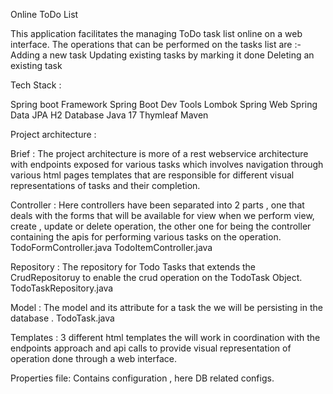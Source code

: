 Online ToDo List

This application facilitates the managing ToDo task list online on a web interface. The operations that can be performed on the tasks list are :- 
Adding a new task
Updating existing tasks by marking it done
Deleting an existing task


Tech Stack :  

Spring boot Framework 
	Spring Boot Dev Tools
	Lombok
	Spring Web
	Spring Data JPA
H2 Database
Java 17
Thymleaf
Maven 

Project architecture : 

Brief :  The project architecture is more of a rest webservice architecture with endpoints exposed for various tasks which involves navigation through various html pages templates that are responsible for different visual representations of tasks and their completion.


Controller : 
Here controllers have been separated into 2 parts , one that deals with the forms that will be available for view when we perform view, create , update or delete operation, the other one for being the controller containing the apis for performing various tasks on the operation.
TodoFormController.java
TodoItemController.java

Repository : 
The repository for Todo Tasks that extends the CrudRepositoruy to enable the crud operation on the TodoTask Object.
TodoTaskRepository.java

Model : 
The model and its attribute for a task the we will be persisting in the database .
TodoTask.java

Templates : 
3 different html templates the will work in coordination with the endpoints approach and api calls to provide visual representation of operation done through a web interface.

Properties file:
Contains configuration , here DB related configs.

